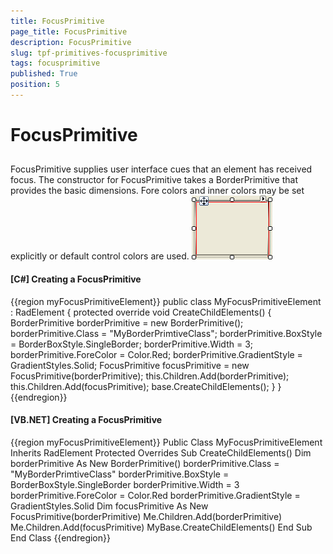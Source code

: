 ```yaml
---
title: FocusPrimitive
page_title: FocusPrimitive
description: FocusPrimitive
slug: tpf-primitives-focusprimitive
tags: focusprimitive
published: True
position: 5
---
```


# FocusPrimitive



## 

FocusPrimitive supplies user interface cues that an element has received focus. The constructor for FocusPrimitive takes a
          BorderPrimitive that provides the basic dimensions. Fore colors and inner colors may be set explicitly or default control colors are used.
        ![tpf-primitives-focusprimitive 001](images/tpf-primitives-focusprimitive001.png)

#### __[C#] Creating a FocusPrimitive__

{{region myFocusPrimitiveElement}}
	    public class MyFocusPrimitiveElement : RadElement
	    {
	        protected override void CreateChildElements()
	        {
	            BorderPrimitive borderPrimitive = new BorderPrimitive();
	            borderPrimitive.Class = "MyBorderPrimtiveClass";
	            borderPrimitive.BoxStyle = BorderBoxStyle.SingleBorder;
	            borderPrimitive.Width = 3;
	            borderPrimitive.ForeColor = Color.Red;
	            borderPrimitive.GradientStyle = GradientStyles.Solid;
	            FocusPrimitive focusPrimitive = new FocusPrimitive(borderPrimitive);
	            this.Children.Add(borderPrimitive);
	            this.Children.Add(focusPrimitive);
	            base.CreateChildElements();
	        }
	    }
	{{endregion}}



#### __[VB.NET] Creating a FocusPrimitive__

{{region myFocusPrimitiveElement}}
	Public Class MyFocusPrimitiveElement
	    Inherits RadElement
	    Protected Overrides Sub CreateChildElements()
	        Dim borderPrimitive As New BorderPrimitive()
	        borderPrimitive.Class = "MyBorderPrimtiveClass"
	        borderPrimitive.BoxStyle = BorderBoxStyle.SingleBorder
	        borderPrimitive.Width = 3
	        borderPrimitive.ForeColor = Color.Red
	        borderPrimitive.GradientStyle = GradientStyles.Solid
	        Dim focusPrimitive As New FocusPrimitive(borderPrimitive)
	        Me.Children.Add(borderPrimitive)
	        Me.Children.Add(focusPrimitive)
	        MyBase.CreateChildElements()
	    End Sub
	End Class
	{{endregion}}


